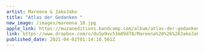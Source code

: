 ```yaml
---
artist: Mareena & JakoJako
title: "Atlas der Gedanken "
new_image: /images/mareena_10.jpg
apple_link: https://muzaneditions.bandcamp.com/album/atlas-der-gedanken
link: https://www.dropbox.com/s/du5p9vv53m89d78/Mareena%20%26%20JakoJako.zip?dl=1
published_date: 2021-04-02T01:14:10.561Z
---
```

